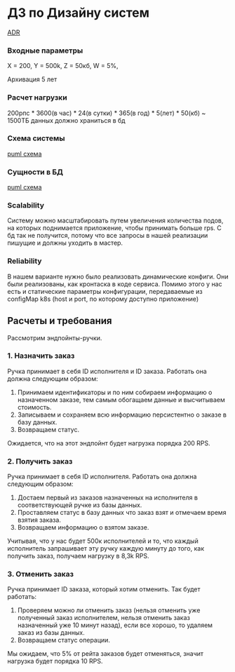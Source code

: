 # ДЗ по Дизайну систем

[ADR](/ADR.md)

### Входные параметры

X = 200, 
Y = 500k, 
Z = 50кб, 
W = 5%, 

Архивация 5 лет

### Расчет нагрузки

200рпс * 3600(в час) * 24(в сутки) * 365(в год) * 5(лет) * 50(кб) ~ 1500ТБ данных должно храниться в бд

### Схема системы

[puml схема](/docs/system_scheme.puml)

### Сущности в БД

[puml схема](/docs/erd.puml)

### Scalability

Систему можно масштабировать путем увеличения количества подов, на которых поднимается приложение, чтобы принимать больше rps. С бд так не получится, потому что все запросы в нашей реализации пишущие и должны уходить в мастер.

### Reliability

В нашем варианте нужно было реализовать динамические конфиги. Они были реализованы, как кронтаска в коде сервиса. Помимо этого у нас есть и статические параметры конфигурации, передаваемые из configMap k8s (host и port, по которому доступно приложение)


## Расчеты и требования

Рассмотрим эндпойнты-ручки.

### 1. Назначить заказ

Ручка принимает в себя ID исполнителя и ID заказа. Работать она должна следующим образом:

1. Принимаем идентификаторы и по ним собираем информацию о назначенном заказе, тем самым обогащаем данные и высчитываем стоимость.
2. Записываем и сохраняем всю информацию персистентно о заказе в базу данных.
3. Возвращаем статус.

Ожидается, что на этот эндпойнт будет нагрузка порядка 200 RPS.

### 2. Получить заказ

Ручка принимает в себя ID исполнителя. Работать она должна следующим образом:

1. Достаем первый из заказов назначенных на исполнителя в соответствующей ручке из базы данных.
2. Проставляем статус в базу данных что заказ взят и отмечаем время взятия заказа.
3. Возвращаем информацию о взятом заказе.

Учитывая, что у нас будет 500к исполнителей и то, что каждый исполнитель запрашивает эту ручку каждую минуту до того, как получить заказ, получаем нагрузку в 8,3k RPS.

### 3. Отменить заказ

Ручка принимает ID заказа, который хотим отменить. Так будет работать:

1. Проверяем можно ли отменить заказ (нельзя отменить уже полученный заказ исполнителем, нельзя отменить заказ назначенный уже 10 минут назад), если все хорошо, то удаляем заказ из базы данных.
2. Возвращаем статус операции.

Мы ожидаем, что 5% от рейта заказов будет отменяться, значит нагрузка будет порядка 10 RPS.
